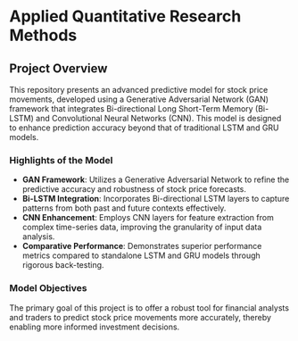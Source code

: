 # Applied Quantitative Research Methods

## Project Overview
This repository presents an advanced predictive model for stock price movements, developed using a Generative Adversarial Network (GAN) framework that integrates Bi-directional Long Short-Term Memory (Bi-LSTM) and Convolutional Neural Networks (CNN). This model is designed to enhance prediction accuracy beyond that of traditional LSTM and GRU models.

### Highlights of the Model
- **GAN Framework**: Utilizes a Generative Adversarial Network to refine the predictive accuracy and robustness of stock price forecasts.
- **Bi-LSTM Integration**: Incorporates Bi-directional LSTM layers to capture patterns from both past and future contexts effectively.
- **CNN Enhancement**: Employs CNN layers for feature extraction from complex time-series data, improving the granularity of input data analysis.
- **Comparative Performance**: Demonstrates superior performance metrics compared to standalone LSTM and GRU models through rigorous back-testing.

### Model Objectives
The primary goal of this project is to offer a robust tool for financial analysts and traders to predict stock price movements more accurately, thereby enabling more informed investment decisions.

